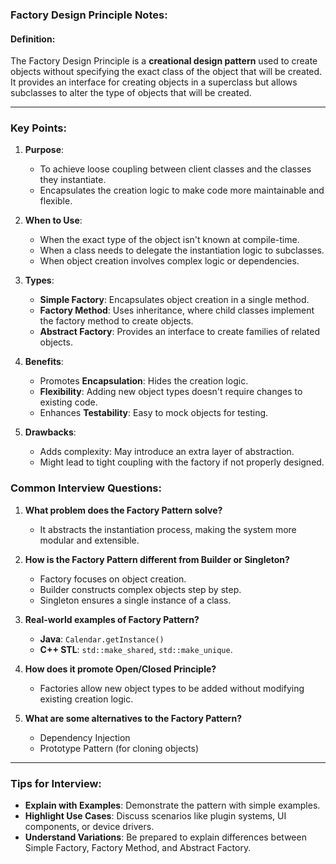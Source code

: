 ### Factory Design Principle Notes:

#### Definition:
The Factory Design Principle is a **creational design pattern** used to create objects without specifying the exact class of the object that will be created. It provides an interface for creating objects in a superclass but allows subclasses to alter the type of objects that will be created.

---

### Key Points:
1. **Purpose**:
   - To achieve loose coupling between client classes and the classes they instantiate.
   - Encapsulates the creation logic to make code more maintainable and flexible.

2. **When to Use**:
   - When the exact type of the object isn't known at compile-time.
   - When a class needs to delegate the instantiation logic to subclasses.
   - When object creation involves complex logic or dependencies.

3. **Types**:
   - **Simple Factory**: Encapsulates object creation in a single method.
   - **Factory Method**: Uses inheritance, where child classes implement the factory method to create objects.
   - **Abstract Factory**: Provides an interface to create families of related objects.

4. **Benefits**:
   - Promotes **Encapsulation**: Hides the creation logic.
   - **Flexibility**: Adding new object types doesn't require changes to existing code.
   - Enhances **Testability**: Easy to mock objects for testing.

5. **Drawbacks**:
   - Adds complexity: May introduce an extra layer of abstraction.
   - Might lead to tight coupling with the factory if not properly designed.

### Common Interview Questions:
1. **What problem does the Factory Pattern solve?**
   - It abstracts the instantiation process, making the system more modular and extensible.

2. **How is the Factory Pattern different from Builder or Singleton?**
   - Factory focuses on object creation.
   - Builder constructs complex objects step by step.
   - Singleton ensures a single instance of a class.

3. **Real-world examples of Factory Pattern?**
   - **Java**: `Calendar.getInstance()`
   - **C++ STL**: `std::make_shared`, `std::make_unique`.

4. **How does it promote Open/Closed Principle?**
   - Factories allow new object types to be added without modifying existing creation logic.

5. **What are some alternatives to the Factory Pattern?**
   - Dependency Injection
   - Prototype Pattern (for cloning objects)

---

### Tips for Interview:
- **Explain with Examples**: Demonstrate the pattern with simple examples.
- **Highlight Use Cases**: Discuss scenarios like plugin systems, UI components, or device drivers.
- **Understand Variations**: Be prepared to explain differences between Simple Factory, Factory Method, and Abstract Factory.
